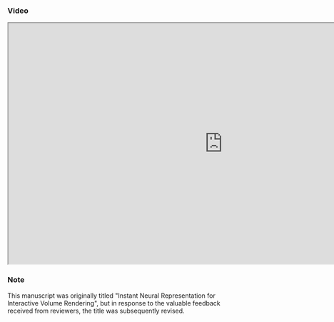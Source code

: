 <!-- ![image](/images/pubs/tvcg-instant-vnr-teaser.png) -->

<!-- 
<figure>
<img src="/images/pubs/tvcg-instant-vnr-teaser.png" alt="image">
<figcaption align = "center">Figure 1: A) An overview of our work. The sampling step randomly and uniformly generates sample using the ground truth (GT) data. The ground truth data can be loaded via out-of-core streaming. The training step optimizes the neural network. The rendering step renders the neural network via in-shader or sample-streaming methods. Our approach accommodates both pre-training and online-training. Our novel contributions are highlighted in yellow. B) The architecture of our neural network with the multi-resolution hash grid encoding method.</figcaption>
</figure> -->

### Video

<p>
<iframe src="https://drive.google.com/file/d/17wSgIm_VsoeGhfyZwMpOnCYy2Mj3ydGv/preview" width="960" height="540" allow="autoplay"></iframe>
</p>

### Note

This manuscript was originally titled "Instant Neural Representation for Interactive Volume Rendering", but in response to the valuable feedback received from reviewers, the title was subsequently revised.
